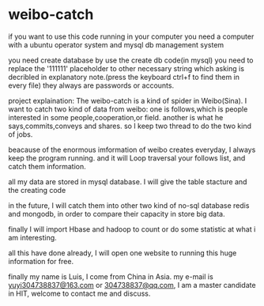 # weibo-catch

if you want to use this code running in your computer
you need a computer with a ubuntu operator system and mysql db management system

you need create database by use the create db code(in mysql)
you need to replace the '111111' placeholder to other necessary string which 
asking is decribled in explanatory note.(press the keyboard ctrl+f to find them in every file)
they always are passwords or accounts.

project explaination:
The weibo-catch is a kind of spider in Weibo(Sina).
I want to catch two kind of data from weibo:
one is follows,which is people interested in some people,cooperation,or field.
another is what he says,commits,conveys and shares.
so I keep two thread to do the two kind of jobs.

beacause of the enormous imformation of weibo creates everyday,
I always keep the program running.
and it will Loop traversal your follows list, and catch them information.

all my data are stored in mysql database.
I will give the table stacture and the creating code

in the future, I will catch them into other two kind of no-sql database
redis and mongodb, in order to compare their capacity in store big data.

finally I will import Hbase and hadoop to count or do some statistic at 
what i am interesting.

all this have done already, I will open one website to running this huge 
information for free.

finally my name is Luis, I come from China in Asia.
my e-mail is yuyi304738837@163.com or 304738837@qq.com,
I am a master candidate in HIT,
welcome to contact me and discuss.

